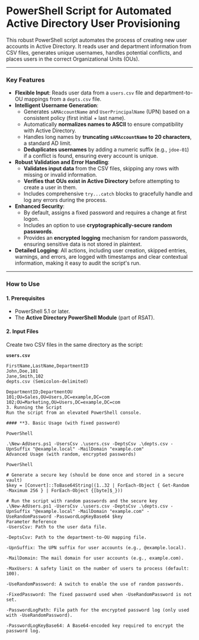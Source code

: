 # PowerShell Script for Automated Active Directory User Provisioning

This robust PowerShell script automates the process of creating new user accounts in Active Directory. It reads user and department information from CSV files, generates unique usernames, handles potential conflicts, and places users in the correct Organizational Units (OUs).

---

### **Key Features**

* **Flexible Input**: Reads user data from a `users.csv` file and department-to-OU mappings from a `depts.csv` file.
* **Intelligent Username Generation**:
    * Generates `sAMAccountName` and `UserPrincipalName` (UPN) based on a consistent policy (first initial + last name).
    * Automatically **normalizes names to ASCII** to ensure compatibility with Active Directory.
    * Handles long names by **truncating `sAMAccountName` to 20 characters**, a standard AD limit.
    * **Deduplicates usernames** by adding a numeric suffix (e.g., `jdoe-01`) if a conflict is found, ensuring every account is unique.
* **Robust Validation and Error Handling**:
    * **Validates input data** from the CSV files, skipping any rows with missing or invalid information.
    * **Verifies that OUs exist in Active Directory** before attempting to create a user in them.
    * Includes comprehensive `try...catch` blocks to gracefully handle and log any errors during the process.
* **Enhanced Security**:
    * By default, assigns a fixed password and requires a change at first logon.
    * Includes an option to use **cryptographically-secure random passwords**.
    * Provides an **encrypted logging** mechanism for random passwords, ensuring sensitive data is not stored in plaintext.
* **Detailed Logging**: All actions, including user creation, skipped entries, warnings, and errors, are logged with timestamps and clear contextual information, making it easy to audit the script's run.

---

### **How to Use**

#### **1. Prerequisites**

* PowerShell 5.1 or later.
* The **Active Directory PowerShell Module** (part of RSAT).

#### **2. Input Files**

Create two CSV files in the same directory as the script:

**`users.csv`**
```csv
FirstName,LastName,DepartmentID
John,Doe,101
Jane,Smith,102
depts.csv (Semicolon-delimited)

DepartmentID;DepartmentOU
101;OU=Sales,OU=Users,DC=example,DC=com
102;OU=Marketing,OU=Users,DC=example,DC=com
3. Running the Script
Run the script from an elevated PowerShell console.

#### **3. Basic Usage (with fixed password)

PowerShell

.\New-AdUsers.ps1 -UsersCsv .\users.csv -DeptsCsv .\depts.csv -UpnSuffix "@example.local" -MailDomain "example.com"
Advanced Usage (with random, encrypted passwords)

PowerShell

# Generate a secure key (should be done once and stored in a secure vault)
$key = [Convert]::ToBase64String((1..32 | ForEach-Object { Get-Random -Maximum 256 } | ForEach-Object {[byte]$_}))

# Run the script with random passwords and the secure key
.\New-AdUsers.ps1 -UsersCsv .\users.csv -DeptsCsv .\depts.csv -UpnSuffix "@example.local" -MailDomain "example.com" -UseRandomPassword -PasswordLogKeyBase64 $key
Parameter Reference
-UsersCsv: Path to the user data file.

-DeptsCsv: Path to the department-to-OU mapping file.

-UpnSuffix: The UPN suffix for user accounts (e.g., @example.local).

-MailDomain: The mail domain for user accounts (e.g., example.com).

-MaxUsers: A safety limit on the number of users to process (default: 100).

-UseRandomPassword: A switch to enable the use of random passwords.

-FixedPassword: The fixed password used when -UseRandomPassword is not set.

-PasswordLogPath: File path for the encrypted password log (only used with -UseRandomPassword).

-PasswordLogKeyBase64: A Base64-encoded key required to encrypt the password log.
